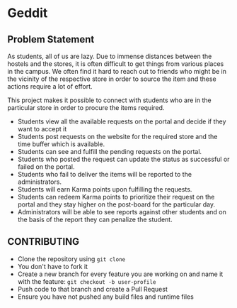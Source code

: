 # Geddit

## Problem Statement

As students, all of us are lazy. Due to immense distances between the hostels and the stores, it is often difficult to get things from various places in the campus. We often find it hard to reach out to friends who might be in the vicinity of the respective store in order to source the item and these actions require a lot of effort.

This project makes it possible to connect with students who are in the particular store in order to procure the items required.

- Students view all the available requests on the portal and decide if they want to accept it
- Students post requests on the website for the required store and the time buffer which is available.
- Students can see and fulfill the pending requests on the portal.
- Students who posted the request can update the status as successful or failed on the portal.
- Students who fail to deliver the items will be reported to the administrators.
- Students will earn Karma points upon fulfilling the requests.
- Students can redeem Karma points to prioritize their request on the portal and they stay higher on the post-board for the particular day.
- Administrators will be able to see reports against other students and on the basis of the report they can penalize the student.

## CONTRIBUTING
- Clone the repository using `git clone`
- You don't have to fork it
- Create a new branch for every feature you are working on and name it with the feature: `git checkout -b user-profile`
- Push code to that branch and create a Pull Request
- Ensure you have not pushed any build files and runtime files

